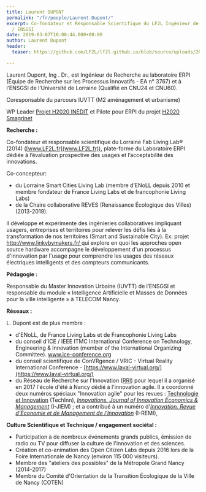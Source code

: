 ```yaml
---
title: Laurent DUPONT
permalink: "/fr/people/Laurent-Dupont/"
excerpt: Co-fondateur et Responsable Scientifique du LF2L Ingénieur de Recherche ERPI
  / ENSGSI
date: 2019-03-07T10:00:44.000+00:00
author: Laurent Dupont
header:
  teaser: https://github.com/LF2L/lf2l.github.io/blob/source/uploads/2019/10/24/2019-04-L_Dupont%20copie.jpg

---
```

Laurent Dupont, Ing . Dr., est Ingénieur de Recherche au laboratoire ERPI (Équipe de Recherche sur les Processus Innovatifs - EA n° 3767) et à l’ENSGSI de l’Université de Lorraine (Qualifié en CNU24 et CNU60).

Coresponsable du parcours IUVTT (M2 aménagement et urbanisme)

WP Leader [Projet H2020 INEDIT](http://lf2l.fr/projects/inedit/) et Pilote pour ERPI du projet [H2020 Smagrinet](http://lf2l.fr/projects/en/linky-by-makers/)

**Recherche :**

Co-fondateur et responsable scientifique du Lorraine Fab Living Lab® (2014) ([www.LF2L.fr](www.LF2L.fr)), plate-forme du Laboratoire ERPI dédiée à l’évaluation prospective des usages et l’acceptabilité des innovations.

Co-concepteur:

* du Lorraine Smart Cities Living Lab (membre d’ENoLL depuis 2010 et membre fondateur de France Living Labs et de francophonie Living Labs)
* de la Chaire collaborative REVES (Renaissance Écologique des Villes) (2013-2019).

Il développe et expérimente des ingénieries collaboratives impliquant usagers, entreprises et territoires pour relever les défis liés à la transformation de nos territoires (Smart and Sustainable City). Ex: projet [http://www.linkybymakers.fr/ ](http://www.linkybymakers.fr/ )qui explore en quoi les approches open source hardware accompagne le développement d'un processus d'innovation par l'usage pour comprendre les usages des réseaux électriques intelligents et des compteurs communicants.

**Pédagogie :**

Responsable du Master Innovation Urbaine (IUVTT) de l’ENSGSI et responsable du module « Intelligence Artificielle et Masses de Données pour la ville intelligente » à TELECOM Nancy.

**Réseaux :**

L. Dupont est de plus membre :

* d'ENoLL, de France Living Labs et de Francophonie Living Labs
* du conseil d’ICE / IEEE ITMC International Conference on Technology, Engineering & Innovation (member of the International Organizing Committee). [www.ice-conference.org ](www.ice-conference.org )
* du conseil scientifique de ConVRgence / VRIC - Virtual Reality International Conference - [https://www.laval-virtual.org/](https://www.laval-virtual.org/)
* du Réseau de Recherche sur l'Innovation ([RRI](https://rrifr.univ-littoral.fr/ "RRI")) pour lequel il a organisé en 2017 l'école d'été à Nancy dédié à l'innovation agile. Il a coordonné deux numéros spéciaux "Innovation agile" pour les revues : [Technologie et Innovation](https://www.openscience.fr/L-innovation-agile) (TechInn), [_Innovations. Journal of Innovation Economics & Management_](http://i-jiem.cairn.info/numero/?numero=JIE_028) (I-JIEM) ; et a contribué à un numéro d'[_Innovation. Revue d’Economie et de Management de l’Innovation_](http://i-remi.cairn.info/) (I-REMI),

**Culture Scientifique et Technique / engagement sociétal :**

* Participation à de nombreux événements grands publics, émission de radio ou TV pour diffuser la culture de l'innovation et des sciences.
* Création et co-animation des Open Citizen Labs depuis 2016 lors de la Foire Internationale de Nancy (environ 115 000 visiteurs).
* Membre des "ateliers des possibles" de la Métropole Grand Nancy (2014-2017)
* Membre du Comité d'Orientation de la Transition Écologique de la Ville de Nancy (COTEN)